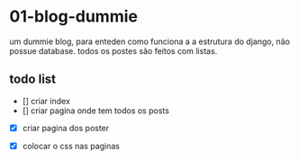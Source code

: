 # 01-blog-dummie
um dummie blog, para enteden como funciona a a estrutura do django, não possue database. 
 todos os postes são feitos  com listas.

## todo list
 - [] criar index
 - [] criar pagina onde tem todos os posts
 - [X] criar pagina dos poster
 - [X] colocar o css nas paginas
 

